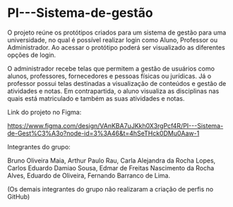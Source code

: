 # PI---Sistema-de-gestão
O projeto reúne os protótipos criados para um sistema de gestão para uma universidade, no qual é possível realizar login como Aluno, Professor ou Administrador.
Ao acessar o protótipo poderá ser visualizado as diferentes opções de login.

O administrador recebe telas que permitem a gestão de usuários como alunos, professores, fornecedores e pessoas físicas ou jurídicas.
Já o professor possui telas destinadas a visualização de conteúdos e gestão de atividades e notas.
Em contrapartida, o aluno visualiza as disciplinas nas quais está matriculado e também as suas atividades e notas.

Link do projeto no Figma:

https://www.figma.com/design/VAnKBA7uJKkh0X3rgPcf4R/PI---Sistema-de-Gest%C3%A3o?node-id=3%3A46&t=4hSeTHck0DMu0Aaw-1


Integrantes do grupo:

Bruno Oliveira Maia, 
Arthur Paulo Rau, 
Carla Alejandra da Rocha Lopes, 
Carlos Eduardo Damiao Sousa, 
Edmar de Freitas Nascimento da Rocha Alves, 
Eduardo de Oliveira, 
Fernando Barranco de Lima.

(Os demais integrantes do grupo não realizaram a criação de perfis no GitHub)

